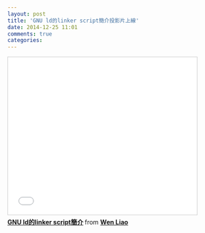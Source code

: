 ```yaml
---
layout: post
title: 'GNU ld的linker script簡介投影片上線'
date: 2014-12-25 11:01
comments: true
categories: 
---
```

<iframe src="//www.slideshare.net/slideshow/embed_code/42996920" width="425" height="355" frameborder="0" marginwidth="0" marginheight="0" scrolling="no" style="border:1px solid #CCC; border-width:1px; margin-bottom:5px; max-width: 100%;" allowfullscreen> </iframe> <div style="margin-bottom:5px"> <strong> <a href="//www.slideshare.net/zzz00072/gnu-ldlinker-script" title="Gnu ld的linker script簡介" target="_blank">GNU ld的linker script簡介</a> </strong> from <strong><a href="//www.slideshare.net/zzz00072" target="_blank">Wen Liao</a></strong> </div>

<script async class="speakerdeck-embed" data-id="cb9576a06e0f0132f68022c1cc0a8a7f" data-ratio="1.33333333333333" src="//speakerdeck.com/assets/embed.js"></script>